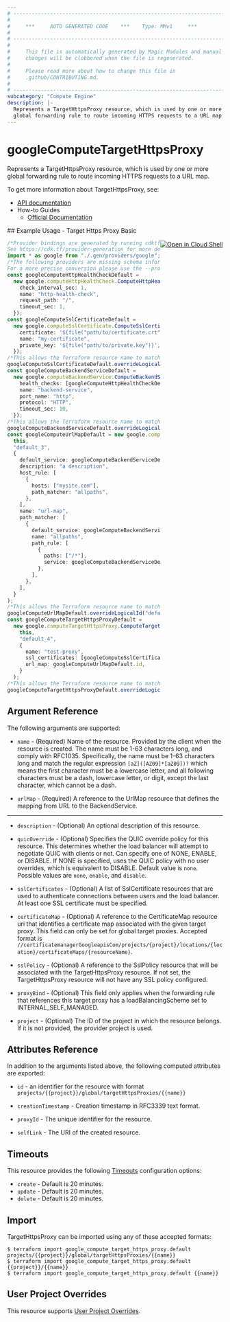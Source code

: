 ```yaml
---
# ----------------------------------------------------------------------------
#
#     ***     AUTO GENERATED CODE    ***    Type: MMv1     ***
#
# ----------------------------------------------------------------------------
#
#     This file is automatically generated by Magic Modules and manual
#     changes will be clobbered when the file is regenerated.
#
#     Please read more about how to change this file in
#     .github/CONTRIBUTING.md.
#
# ----------------------------------------------------------------------------
subcategory: "Compute Engine"
description: |-
  Represents a TargetHttpsProxy resource, which is used by one or more
  global forwarding rule to route incoming HTTPS requests to a URL map.
---
```


# googleComputeTargetHttpsProxy

Represents a TargetHttpsProxy resource, which is used by one or more
global forwarding rule to route incoming HTTPS requests to a URL map.

To get more information about TargetHttpsProxy, see:

* [API documentation](https://cloud.google.com/compute/docs/reference/v1/targetHttpsProxies)
* How-to Guides
  * [Official Documentation](https://cloud.google.com/compute/docs/load-balancing/http/target-proxies)

<div class = "oics-button" style="float: right; margin: 0 0 -15px">
  <a href="https://console.cloud.google.com/cloudshell/open?cloudshell_git_repo=https%3A%2F%2Fgithub.com%2Fterraform-google-modules%2Fdocs-examples.git&cloudshell_working_dir=target_https_proxy_basic&cloudshell_image=gcr.io%2Fgraphite-cloud-shell-images%2Fterraform%3Alatest&open_in_editor=main.tf&cloudshell_print=.%2Fmotd&cloudshell_tutorial=.%2Ftutorial.md" target="_blank">
    <img alt="Open in Cloud Shell" src="//gstatic.com/cloudssh/images/open-btn.svg" style="max-height: 44px; margin: 32px auto; max-width: 100%;">
  </a>
</div>
## Example Usage - Target Https Proxy Basic

```typescript
/*Provider bindings are generated by running cdktf get.
See https://cdk.tf/provider-generation for more details.*/
import * as google from "./.gen/providers/google";
/*The following providers are missing schema information and might need manual adjustments to synthesize correctly: google.
For a more precise conversion please use the --provider flag in convert.*/
const googleComputeHttpHealthCheckDefault =
  new google.computeHttpHealthCheck.ComputeHttpHealthCheck(this, "default", {
    check_interval_sec: 1,
    name: "http-health-check",
    request_path: "/",
    timeout_sec: 1,
  });
const googleComputeSslCertificateDefault =
  new google.computeSslCertificate.ComputeSslCertificate(this, "default_1", {
    certificate: '${file("path/to/certificate.crt")}',
    name: "my-certificate",
    private_key: '${file("path/to/private.key")}',
  });
/*This allows the Terraform resource name to match the original name. You can remove the call if you don't need them to match.*/
googleComputeSslCertificateDefault.overrideLogicalId("default");
const googleComputeBackendServiceDefault =
  new google.computeBackendService.ComputeBackendService(this, "default_2", {
    health_checks: [googleComputeHttpHealthCheckDefault.id],
    name: "backend-service",
    port_name: "http",
    protocol: "HTTP",
    timeout_sec: 10,
  });
/*This allows the Terraform resource name to match the original name. You can remove the call if you don't need them to match.*/
googleComputeBackendServiceDefault.overrideLogicalId("default");
const googleComputeUrlMapDefault = new google.computeUrlMap.ComputeUrlMap(
  this,
  "default_3",
  {
    default_service: googleComputeBackendServiceDefault.id,
    description: "a description",
    host_rule: [
      {
        hosts: ["mysite.com"],
        path_matcher: "allpaths",
      },
    ],
    name: "url-map",
    path_matcher: [
      {
        default_service: googleComputeBackendServiceDefault.id,
        name: "allpaths",
        path_rule: [
          {
            paths: ["/*"],
            service: googleComputeBackendServiceDefault.id,
          },
        ],
      },
    ],
  }
);
/*This allows the Terraform resource name to match the original name. You can remove the call if you don't need them to match.*/
googleComputeUrlMapDefault.overrideLogicalId("default");
const googleComputeTargetHttpsProxyDefault =
  new google.computeTargetHttpsProxy.ComputeTargetHttpsProxy(
    this,
    "default_4",
    {
      name: "test-proxy",
      ssl_certificates: [googleComputeSslCertificateDefault.id],
      url_map: googleComputeUrlMapDefault.id,
    }
  );
/*This allows the Terraform resource name to match the original name. You can remove the call if you don't need them to match.*/
googleComputeTargetHttpsProxyDefault.overrideLogicalId("default");

```

## Argument Reference

The following arguments are supported:

*   `name` -
    (Required)
    Name of the resource. Provided by the client when the resource is
    created. The name must be 1-63 characters long, and comply with
    RFC1035. Specifically, the name must be 1-63 characters long and match
    the regular expression `[aZ]([AZ09]*[aZ09])?` which means the
    first character must be a lowercase letter, and all following
    characters must be a dash, lowercase letter, or digit, except the last
    character, which cannot be a dash.

*   `urlMap` -
    (Required)
    A reference to the UrlMap resource that defines the mapping from URL
    to the BackendService.

***

*   `description` -
    (Optional)
    An optional description of this resource.

*   `quicOverride` -
    (Optional)
    Specifies the QUIC override policy for this resource. This determines
    whether the load balancer will attempt to negotiate QUIC with clients
    or not. Can specify one of NONE, ENABLE, or DISABLE. If NONE is
    specified, uses the QUIC policy with no user overrides, which is
    equivalent to DISABLE.
    Default value is `none`.
    Possible values are `none`, `enable`, and `disable`.

*   `sslCertificates` -
    (Optional)
    A list of SslCertificate resources that are used to authenticate
    connections between users and the load balancer. At least one SSL
    certificate must be specified.

*   `certificateMap` -
    (Optional)
    A reference to the CertificateMap resource uri that identifies a certificate map
    associated with the given target proxy. This field can only be set for global target proxies.
    Accepted format is `//certificatemanagerGoogleapisCom/projects/{project}/locations/{location}/certificateMaps/{resourceName}`.

*   `sslPolicy` -
    (Optional)
    A reference to the SslPolicy resource that will be associated with
    the TargetHttpsProxy resource. If not set, the TargetHttpsProxy
    resource will not have any SSL policy configured.

*   `proxyBind` -
    (Optional)
    This field only applies when the forwarding rule that references
    this target proxy has a loadBalancingScheme set to INTERNAL\_SELF\_MANAGED.

*   `project` - (Optional) The ID of the project in which the resource belongs.
    If it is not provided, the provider project is used.

## Attributes Reference

In addition to the arguments listed above, the following computed attributes are exported:

*   `id` - an identifier for the resource with format `projects/{{project}}/global/targetHttpsProxies/{{name}}`

*   `creationTimestamp` -
    Creation timestamp in RFC3339 text format.

*   `proxyId` -
    The unique identifier for the resource.

*   `selfLink` - The URI of the created resource.

## Timeouts

This resource provides the following
[Timeouts](https://developer.hashicorp.com/terraform/plugin/sdkv2/resources/retries-and-customizable-timeouts) configuration options:

* `create` - Default is 20 minutes.
* `update` - Default is 20 minutes.
* `delete` - Default is 20 minutes.

## Import

TargetHttpsProxy can be imported using any of these accepted formats:

```console
$ terraform import google_compute_target_https_proxy.default projects/{{project}}/global/targetHttpsProxies/{{name}}
$ terraform import google_compute_target_https_proxy.default {{project}}/{{name}}
$ terraform import google_compute_target_https_proxy.default {{name}}
```

## User Project Overrides

This resource supports [User Project Overrides](https://registry.terraform.io/providers/hashicorp/google/latest/docs/guides/provider_reference#user_project_override).
